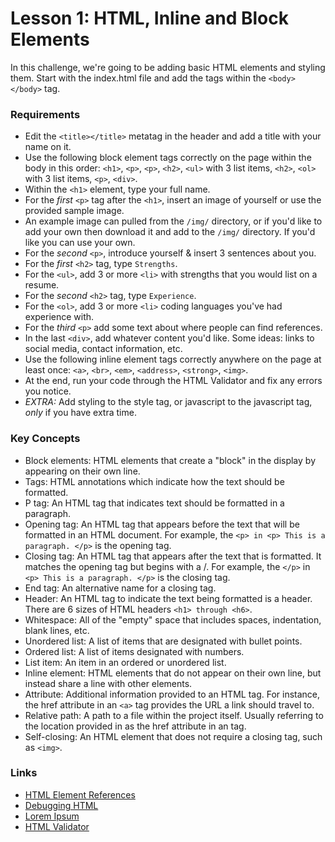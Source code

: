 # Lesson 1: HTML, Inline and Block Elements

In this challenge, we're going to be adding basic HTML elements and styling them. Start with the index.html file and add the tags within the `<body></body>` tag.

### Requirements

- Edit the `<title></title>` metatag in the header and add a title with your name on it.
- Use the following block element tags correctly on the page within the body in this order: `<h1>`, `<p>`, `<p>`, `<h2>`, `<ul>` with 3 list items, `<h2>`, `<ol>` with 3 list items, `<p>`, `<div>`. 
- Within the `<h1>` element, type your full name.
- For the _first_ `<p>` tag after the `<h1>`, insert an image of yourself or use the provided sample image.
- An example image can pulled from the `/img/` directory, or if you'd like to add your own then download it and add to the `/img/` directory. If you'd like you can use your own. 
- For the _second_ `<p>`, introduce yourself & insert 3 sentences about you.
- For the _first_ `<h2>` tag, type `Strengths`.
- For the `<ul>`, add 3 or more `<li>` with strengths that you would list on a resume.
- For the _second_ `<h2>` tag, type `Experience`.
- For the `<ol>`, add 3 or more `<li>` coding languages you've had experience with.
- For the _third_ `<p>` add some text about where people can find references.
- In the last `<div>`, add whatever content you'd like. Some ideas: links to social media, contact information, etc.
- Use the following inline element tags correctly anywhere on the page at least once: `<a>`, `<br>`, `<em>`, `<address>`, `<strong>`, `<img>`.
- At the end, run your code through the HTML Validator and fix any errors you notice.
- *EXTRA:* Add styling to the style tag, or javascript to the javascript tag, _only_ if you have extra time. 

### Key Concepts

- Block elements: HTML elements that create a "block" in the display by appearing on their own line.
- Tags: HTML annotations which indicate how the text should be formatted.
- P tag: An HTML tag that indicates text should be formatted in a paragraph.
- Opening tag: An HTML tag that appears before the text that will be formatted in an HTML document. For example, the `<p> in <p> This is a paragraph. </p>` is the opening tag.
- Closing tag: An HTML tag that appears after the text that is formatted. It matches the opening tag but begins with a /. For example, the `</p>` in `<p> This is a paragraph. </p>` is the closing tag.
- End tag: An alternative name for a closing tag.
- Header: An HTML tag to indicate the text being formatted is a header. There are 6 sizes of HTML headers `<h1> through <h6>`.
- Whitespace: All of the "empty" space that includes spaces, indentation, blank lines, etc.
- Unordered list: A list of items that are designated with bullet points.
- Ordered list: A list of items designated with numbers.
- List item: An item in an ordered or unordered list.
- Inline element: HTML elements that do not appear on their own line, but instead share a line with other elements.
- Attribute: Additional information provided to an HTML tag. For instance, the href attribute in an `<a>` tag provides the URL a link should travel to.
- Relative path: A path to a file within the project itself. Usually referring to the location provided in as the href attribute in an <a> tag.
- Self-closing: An HTML element that does not require a closing tag, such as `<img>`.

### Links 

- [HTML Element References](https://developer.mozilla.org/en-US/docs/Web/HTML/Element)
- [Debugging HTML](https://developer.mozilla.org/en-US/docs/Learn/HTML/Introduction_to_HTML/Debugging_HTML)
- [Lorem Ipsum](https://loremipsum.io/)
- [HTML Validator](https://validator.w3.org/#validate_by_input)